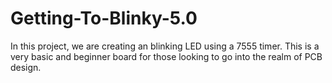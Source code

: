 # Getting-To-Blinky-5.0

In this project, we are creating an blinking LED using a 7555 timer. This is a very basic and beginner board for those looking to go into the realm of PCB design.
